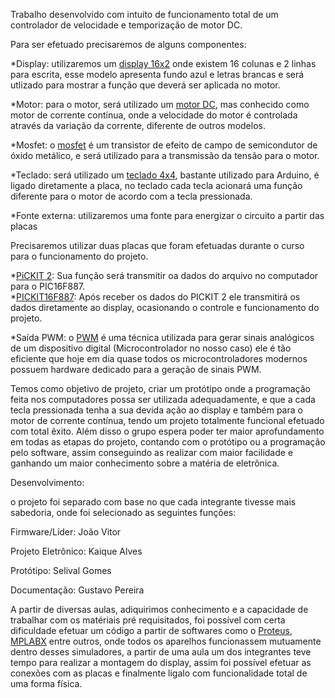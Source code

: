 Trabalho desenvolvido com intuíto de funcionamento total de um controlador de velocidade e temporização de motor DC.

Para ser efetuado precisaremos de alguns componentes:

 *Display: utilizaremos um [display 16x2](https://components101.com/displays/16x2-lcd-pinout-datasheet) onde existem 16 colunas e 2 linhas para escrita, esse modelo apresenta fundo azul e letras brancas e será utlizado para mostrar a função que deverá ser aplicada no motor.

*Motor: para o motor, será utilizado um [motor DC](https://recursos.techmakers.com.br/MediaCenter/Datasheet%20Micro%20Motor%20DC%2012V%206500RPM%20P-N-AK555-306PL12S6500C.pdf), mas conhecido como motor de corrente contínua, onde a velocidade do motor é controlada através da variação da corrente, diferente de outros modelos.

*Mosfet: o [mosfet](https://flaviobabos.com.br/mosfet/) é um transistor de efeito de campo de semicondutor de óxido metálico, e será utilizado para a transmissão da tensão para o motor.

*Teclado: será utilizado um [teclado 4x4](https://cdn.sparkfun.com/assets/f/f/a/5/0/DS-16038.pdf), bastante utilizado para Arduino, é ligado diretamente a placa, no teclado cada tecla acionará uma função diferente para o motor de acordo com a tecla pressionada.

*Fonte externa: utilizaremos uma fonte para energizar o circuito a partir das placas

Precisaremos utilizar duas placas que foram efetuadas durante o curso para o funcionamento do projeto.

*[PiCKIT 2](https://www.google.com/url?sa=i&url=http%3A%2F%2Felectronics-diy.com%2Felectronic_schematic.php%3Fid%3D824&psig=AOvVaw0fKVQ5oa-WGl_pJipMtp1v&ust=1650021809616000&source=images&cd=vfe&ved=0CAkQjRxqFwoTCOCHybG4k_cCFQAAAAAdAAAAABAO): Sua função será transmitir oa dados do arquivo no computador para o PIC16F887.  
*[PICKIT16F887](https://www.utmel.com/components/pic16f887-8-bit-microcontroller-programming-datasheet-and-pinout?id=777): Após receber os dados do PICKIT 2 ele transmitirá os dados diretamente ao display, ocasionando o controle e funcionamento do projeto.

*Saída PWM: o [PWM](https://www.citisystems.com.br/pwm/#:~:text=PWM%20%C3%A9%20a%20t%C3%A9cnica%20usada,a%20gera%C3%A7%C3%A3o%20de%20sinais%20PWM.) é uma técnica utilizada para gerar sinais analógicos de um dispositivo digital (Microcontrolador no nosso caso) ele é tão eficiente que hoje em dia quase todos os microcontroladores modernos possuem hardware dedicado para a geração de sinais PWM.

Temos como objetivo de projeto, criar um protótipo onde a programação feita nos computadores possa ser utilizada adequadamente, e que a cada tecla pressionada tenha a sua devida ação ao display e também para o motor de corrente contínua, tendo um projeto totalmente funcional efetuado com total êxito. Além disso o grupo espera poder ter maior aprofundamento em todas as etapas do projeto, contando com o protótipo ou a programação pelo software, assim conseguindo as realizar com maior facilidade e ganhando um maior conhecimento sobre a matéria de eletrônica.

Desenvolvimento:

o projeto foi separado com base no que cada integrante tivesse mais sabedoria, onde foi selecionado as seguintes funções:

Firmware/Líder: João Vitor

Projeto Eletrônico: Kaique Alves
 
Protótipo: Selival Gomes

Documentação: Gustavo Pereira 

A partir de diversas aulas, adiquirimos conhecimento e a capacidade de trabalhar com os matériais pré requisitados, foi possível com certa dificuldade efetuar um código a partir de softwares como o [Proteus](https://www.labsis.com.br/index.php/produtos/proteus), [MPLABX](https://www.microchip.com/en-us/tools-resources/develop/mplab-x-ide) entre outros, onde todos os aparelhos funcionassem mutuamente dentro desses simuladores, a partir de uma aula um dos integrantes teve tempo para realizar a montagem do display, assim foi possível efetuar as conexões com as placas e finalmente ligalo com funcionalidade total de uma forma física.  















